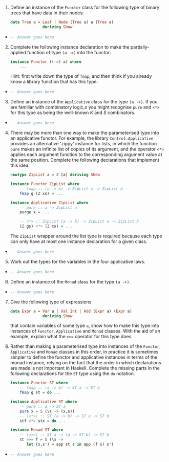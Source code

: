 1. Define an instance of the `Functor` class for the following type of binary trees that have data in their nodes:

    ```haskell
    data Tree a = Leaf | Node (Tree a) a (Tree a)
                  deriving Show
    ```

  * ```haskell
    -- Answer goes here
    ```
    

2. Complete the following instance declaration to make the partially-applied function of type `(a ->)` into the functor:

    ```haskell
    instance Functor ((->) a) where
        ...
    ```

    Hint: first write down the type of `fmap`, and then think if you already know a library function that has this type.

  * ```haskell
    -- Answer goes here
    ```

3. Define an instance of the `Applicative` class for the type `(a ->)`. If you are familiar with combinatory logic,o you might recognise `pure` and `<*>` for this type as being the well-known *K* and *S* combinators.

  * ```haskell
    -- Answer goes here
    ```

4. There may be more than one way to make the parameterised type into an applicative functor. For example, the library `Control.Applicative` provides an alternative 'zippy' instance for lists, in which the function `pure` makes an infinite list of copies of its argument, and the operator `<*>` applies each argument function to the corresponding argument value at the same position. Complete the following declarations that implement this idea:

    ```haskell
    newtype ZipList a = Z [a] deriving Show

    instance Functor ZipList where
        -- fmap :: (a -> b) -> ZipList a -> ZipList b
        fmap g (Z xs) = ...
    
    instance Applicative ZipList where
        -- pure :: a -> ZipList a
        purge x = ...

        -- <*> :: ZipList (a -> b) -> ZipList a -> ZipList b
        (Z gs) <*> (Z xs) = ...
    ```

    The `ZipList` wrapper around the list type is required because each type can only have at most one instance declaration for a given class.

  * ```haskell
    -- Answer goes here
    ```
5. Work out the types for the variables in the four applicative laws.

  * ```haskell
    -- Answer goes here
    ```

6. Define an instance of the `Monad` class for the type `(a ->)`.

  * ```haskell
    -- Answer goes here
    ```

7. Give the following type of expressions

    ```haskell
    data Expr a = Var a | Val Int | Add (Expr a) (Expr a)
                  deriving Show
    ```

    that contain variables of some type `a`, show how to make this type into instances of `Functor`, `Applicative` and `Monad` classes. With the aid of an example, explain what the `>>=` operator for this type does.

8. Rather than making a parameterised type into instances of the `Functor`, `Applicative` and `Monad` classes in this order, in practice it is sometimes simpler to define the functor and applicative instances in terms of the monad instance, relying on the fact that the order in which declarations are made is not important in Haskell. Complete the missing parts in the following declarations for the `ST` type using the `do` notation.

    ```haskell
    instance Functor ST where
        -- fmap :: (a -> b) -> ST a -> ST b
        fmap g st = do ...

    instance Applicative ST where
        -- pure :: a -> ST a
        pure x = S (\s -> (x,s))
        -- (<*>) :: ST (a -> b) -> ST a -> ST b
        stf <*> stx = do ...

    instance Monad ST where
        -- (>>=) :: ST a -> (a -> ST b) -> ST b
        st >>= f = S (\s ->
           let (x,s') = app st s in app (f x) s')
    ```

  * ```haskell
    -- Answer goes here
    ```

